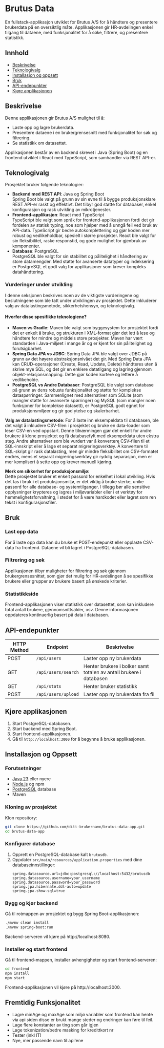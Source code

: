 # Brutus Data

En fullstack-applikasjon utviklet for Brutus A/S for å håndtere og presentere brukerdata på en oversiktlig måte. 
Applikasjonen gir HR-avdelingen enkel tilgang til dataene, med funksjonalitet for å søke, filtrere, og presentere statistikk.

## Innhold

- [Beskrivelse](#beskrivelse)
- [Teknologivalg](#teknologivalg)
- [Installasjon og oppsett](#installasjon-og-oppsett)
- [Bruk](#bruk)
- [API-endepunkter](#api-endepunkter)
- [Kjøre applikasjonen](#kjøre-applikasjonen)

## Beskrivelse

Denne applikasjonen gir Brutus A/S mulighet til å:
- Laste opp og lagre brukerdata.
- Presentere dataene i en brukergrensesnitt med funksjonalitet for søk og filtrering.
- Se statistikk om datasettet.

Applikasjonen består av en backend skrevet i Java (Spring Boot) og en frontend utviklet i React med TypeScript, som samhandler via REST API-er.

## Teknologivalg

Prosjektet bruker følgende teknologier:

- **Backend med REST API**: Java og Spring Boot  
  Spring Boot ble valgt på grunn av sin evne til å bygge produksjonsklare REST API-er raskt og effektivt. 
Det tilbyr god støtte for databaser, enkel konfigurasjon og rask utvikling av mikrotjenester.
- **Frontend-applikasjon**: React med TypeScript  
  TypeScript ble valgt som språk for frontend-applikasjonen fordi det gir fordelen av statisk typing, noe som hjelper med å unngå feil ved bruk av API-data. TypeScript gir bedre autokomplettering og gjør koden mer robust og vedlikeholdbar, spesielt i større prosjekter. React ble valgt for sin fleksibilitet, raske responstid, og gode mulighet for gjenbruk av komponenter.
- **Database**: PostgreSQL  
  PostgreSQL ble valgt for sin stabilitet og pålitelighet i håndtering av store datamengder. Med støtte for avanserte datatyper og indeksering er PostgreSQL et godt valg for applikasjoner som krever kompleks datahåndtering.





### Vurderinger under utvikling
I denne seksjonen beskrives noen av de viktigste vurderingene og beslutningene som ble tatt under utviklingen av prosjektet. Dette inkluderer valg av datalastingsmetode, sikkerhetshensyn, og teknologivalg.

#### Hvorfor disse spesifikke teknologiene?
- **Maven vs Gradle**: Maven ble valgt som byggesystem for prosjektet fordi det er enkelt å bruke, og strukturen i XML-format gjør det lett å lese og håndtere for mindre og middels store prosjekter. Maven har vært standarden i Java-miljøet i mange år og er kjent for sin pålitelighet og forutsigbarhet.
- **Spring Data JPA vs JDBC**: Spring Data JPA ble valgt over JDBC på grunn av det høyere abstraksjonsnivået det gir. Med Spring Data JPA kan CRUD-operasjoner (Create, Read, Update, Delete) håndteres uten å skrive mye SQL, og det gir en enklere datatilgang og lagring gjennom objekt-relasjonsmapping. Dette gjør koden kortere og lettere å vedlikeholde.
- **PostgreSQL vs Andre Databaser**: PostgreSQL ble valgt som database på grunn av dens robuste funksjonalitet og støtte for komplekse dataspørringer. Sammenlignet med alternativer som SQLite (som mangler støtte for avanserte spørringer) og MySQL (som mangler noen funksjoner for komplekse datasett), er PostgreSQL godt egnet for produksjonsmiljøer og gir god ytelse og skalerbarhet.

**Valg av datalastingsmetode**:
For å laste inn eksempeldata til databasen, ble det valgt å inkludere CSV-filen i prosjektet og bruke en data-loader som leser CSV-en ved oppstart. Denne tilnærmingen gjør det enkelt for andre brukere å klone prosjektet og få databasefylt med eksempeldata uten ekstra steg. Andre alternativer som ble vurdert var å konvertere CSV-filen til et SQL-innskript eller å lage et separat migreringsverktøy. Å konvertere til SQL-skript gir rask datalasting, men gir mindre fleksibilitet om CSV-formatet endres, mens et separat migreringsverktøy gir ryddig separasjon, men er mer komplisert å sette opp og krever manuell kjøring.


**Merk om sikkerhet for produksjonsmiljø**:  
Dette prosjektet bruker et enkelt passord for enkelhet i lokal utvikling.
Hvis det tas i bruk i et produksjonsmiljø, er det viktig å bruke sterke, unike passord for alle database- og systemtilganger.
I tillegg bør alle sensitive opplysninger krypteres og lagres i miljøvariabler eller i et verktøy for hemmelighetsforvaltning,
i stedet for å være hardkodet eller lagret som ren tekst i konfigurasjonsfiler.





## Bruk

### Last opp data
For å laste opp data kan du bruke et POST-endepunkt eller opplaste CSV-data fra frontend. Dataene vil bli lagret i PostgreSQL-databasen.

### Filtrering og søk
Applikasjonen tilbyr muligheter for filtrering og søk gjennom brukergrensesnittet, som gjør det mulig for HR-avdelingen å se spesifikke brukere eller grupper av brukere basert på ønskede kriterier.

### Statistikkside
Frontend-applikasjonen viser statistikk over datasettet, som kan inkludere total antall brukere, gjennomsnittsalder, osv. Denne informasjonen oppdateres kontinuerlig basert på data i databasen.

## API-endepunkter

| HTTP Method | Endpoint            | Beskrivelse                                                        |
|-------------|---------------------|--------------------------------------------------------------------|
| POST        | `/api/users`        | Laster opp ny brukerdata                                           |
| GET         | `/api/users/search` | Henter brukere i bolker samt totalen av antall brukere i databasen |
| GET         | `/api/stats`        | Henter bruker statistikk                                           |
| POST        | `/api/users/upload` | Laster opp ny brukerdata fra fil                                   |


## Kjøre applikasjonen

1. Start PostgreSQL-databasen.
2. Start backend med Spring Boot.
3. Start frontend-applikasjonen.
4. Gå til `http://localhost:3000` for å begynne å bruke applikasjonen.

## Installasjon og Oppsett

### Forutsetninger
- [Java 23](https://jdk.java.net/23/) eller nyere
- [Node.js](https://nodejs.org/) og npm
- [PostgreSQL](https://www.postgresql.org/download/) database
- Maven

### Kloning av prosjektet
Klon repository:
```bash
git clone https://github.com/ditt-brukernavn/brutus-data-app.git
cd brutus-data-app
```

### Konfigurer database
1. Opprett en PostgreSQL-database kalt `brutusdb`.
2. Oppdater `src/main/resources/application.properties` med dine databaseinnstillinger:
   ```properties
   spring.datasource.url=jdbc:postgresql://localhost:5432/brutusdb
   spring.datasource.username=your_username
   spring.datasource.password=your_password
   spring.jpa.hibernate.ddl-auto=update
   spring.jpa.show-sql=true
   ```

### Bygg og kjør backend
Gå til rotmappen av prosjektet og bygg Spring Boot-applikasjonen:
```bash
./mvnw clean install
./mvnw spring-boot:run
```   
Backend-serveren vil kjøre på http://localhost:8080.

### Installer og start frontend
Gå til frontend-mappen, installer avhengigheter og start frontend-serveren:
```bash
cd frontend
npm install
npm start
```
Frontend-applikasjonen vil kjøre på http://localhost:3000.

## Fremtidig Funksjonalitet
- Lagre minAge og maxAge som miljø variabler som frontend kan hente via api siden disse er brukt mange steder og endringer kan føre til feil.
- Lage flere konstanter av ting som går igjen
- Lage tokenization/bedre masking for kredittkort nr
- Tester (inkl IT)
- Nye, mer passende navn til api'ene